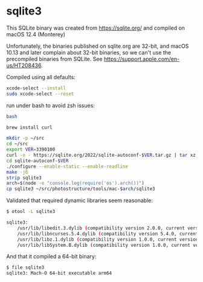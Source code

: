 # sqlite3

This SQLite binary was created from <https://sqlite.org/> and compiled on macOS
12.4 (Monterey)

Unfortunately, the binaries published on sqlite.org are 32-bit, and macOS 10.13
and later complain about 32-bit binaries, so we can't use the precompiled
binaries from SQLite. See <https://support.apple.com/en-us/HT208436>.

Compiled using all defaults:

```sh
xcode-select --install
sudo xcode-select --reset
```

run under bash to avoid zsh issues:

```sh
bash

brew install curl

mkdir -p ~/src
cd ~/src
export VER=3390100
curl -o - https://sqlite.org/2022/sqlite-autoconf-$VER.tar.gz | tar xz
cd sqlite-autoconf-$VER
./configure --enable-static --enable-readline
make -j6
strip sqlite3
arch=$(node -e "console.log(require('os').arch())")
cp sqlite3 ~/src/photostructure/tools/mac-$arch/sqlite3
```

Validated that required dynamic libraries seem reasonable:

```sh
$ otool -L sqlite3

sqlite3:
	/usr/lib/libedit.3.dylib (compatibility version 2.0.0, current version 3.0.0)
	/usr/lib/libncurses.5.4.dylib (compatibility version 5.4.0, current version 5.4.0)
	/usr/lib/libz.1.dylib (compatibility version 1.0.0, current version 1.2.11)
	/usr/lib/libSystem.B.dylib (compatibility version 1.0.0, current version 1311.100.3)
```

And that it compiled a 64-bit binary:

```sh
$ file sqlite3
sqlite3: Mach-O 64-bit executable arm64
```

